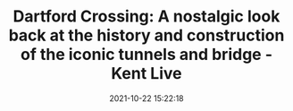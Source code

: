 ---
"title": "Dartford Crossing: A nostalgic look back at the history and construction of the iconic tunnels and bridge - Kent Live"
"date": "2021-10-22 15:22:18"
"feed_name": "GOOGLENEWSCONSTRUCTION"
"feed_website": "https://news.google.com/search?q=construction%2Bincident&hl=en-US&gl=US&ceid=US:en"
"feed_rss": "https://news.google.com/rss/search?q=construction%2Bincident&hl=en-US&gl=US&ceid=US:en"
"link": "https://www.kentlive.news/news/nostalgia/dartford-crossing-nostalgic-look-back-6094180"
"source": "{'href': 'https://www.kentlive.news', 'title': 'Kent Live'}"
"file": "_posts/2021-1-1-d58c78c68e3246b1ea215f7aa54b9bdf6052106a.md"
"accident": "0"
"drilling": "0"
"represented_by": "0"
"dead": "0"
"injured": "0"
"arrested": "0"
"place": "unknown place"
"where": "unknown site"
"causes": "unknown"
"place_uri": "unknown place"
---